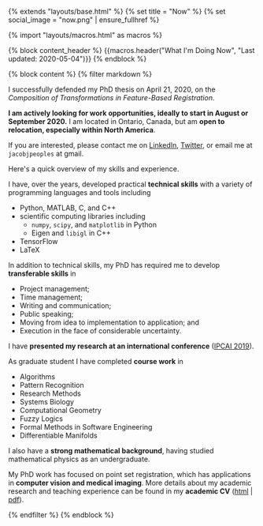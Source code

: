{% extends "layouts/base.html" %}
{% set title = "Now" %}
{% set social_image = "now.png" | ensure_fullhref %}

{% import "layouts/macros.html" as macros %}

{% block content_header %}
{{macros.header("What I'm Doing Now", "Last updated: 2020-05-04")}}
{% endblock %}

{% block content %}
{% filter markdown %}

I successfully defended my PhD thesis on April 21, 2020, on the
*Composition of Transformations in Feature-Based Registration*.

**I am actively looking for work opportunities, ideally to start in
August or September 2020.** I am located in Ontario, Canada, but am
**open to relocation, especially within North America**.

If you are interested, please contact me on [LinkedIn][my_linkedin],
[Twitter][my_twitter], or email me at `jacobjpeoples` at gmail.

Here's a quick overview of my skills and experience.

I have, over the years, developed practical **technical skills** with a
variety of programming languages and tools including

* Python, MATLAB, C, and C++
* scientific computing libraries including
    * `numpy`, `scipy`, and `matplotlib` in Python
    * Eigen and `libigl` in C++
* TensorFlow
* LaTeX


In addition to technical skills, my PhD has required me to develop
**transferable skills** in

* Project management;
* Time management;
* Writing and communication;
* Public speaking;
* Moving from idea to implementation to application; and
* Execution in the face of considerable uncertainty.

I have **presented my research at an international conference** ([IPCAI
2019](http://www.ipcai2019.org/)).

 As  graduate student I have completed **course work** in

* Algorithms
* Pattern Recognition
* Research Methods
* Systems Biology
* Computational Geometry
* Fuzzy Logics
* Formal Methods in Software Engineering
* Differentiable Manifolds

I also have a **strong mathematical background**, having studied
mathematical physics as an undergraduate.



My PhD work has focused on point set registration, which has
applications in **computer vision and medical imaging**.  More details
about my academic research and teaching experience can be found in my
**academic CV** ([html]({{base_url}}about/) | [pdf]({{base_url}}web_cv.pdf)).

[my_linkedin]: https://www.linkedin.com/in/jacob-peoples-20239b17b/
[my_twitter]: https://twitter.com/__jpeoples

{% endfilter %}
{% endblock %}
